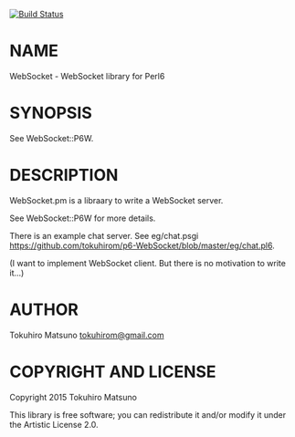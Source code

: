 [![Build Status](https://travis-ci.org/tokuhirom/p6-WebSocket.svg?branch=master)](https://travis-ci.org/tokuhirom/p6-WebSocket)

NAME
====

WebSocket - WebSocket library for Perl6

SYNOPSIS
========

See WebSocket::P6W.

DESCRIPTION
===========

WebSocket.pm is a libraary to write a WebSocket server.

See WebSocket::P6W for more details.

There is an example chat server. See eg/chat.psgi https://github.com/tokuhirom/p6-WebSocket/blob/master/eg/chat.pl6.

(I want to implement WebSocket client. But there is no motivation to write it...)

AUTHOR
======

Tokuhiro Matsuno <tokuhirom@gmail.com>

COPYRIGHT AND LICENSE
=====================

Copyright 2015 Tokuhiro Matsuno

This library is free software; you can redistribute it and/or modify it under the Artistic License 2.0.

